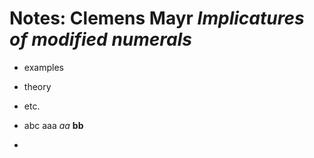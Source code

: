 # Notes: Clemens Mayr *Implicatures of modified numerals*

- examples
- theory
- etc.

- abc aaa *aa* **bb**
- 